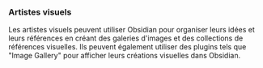 ### Artistes visuels 
Les artistes visuels peuvent utiliser Obsidian pour organiser leurs idées et leurs références en créant des galeries d'images et des collections de références visuelles. Ils peuvent également utiliser des plugins tels que "Image Gallery" pour afficher leurs créations visuelles dans Obsidian.